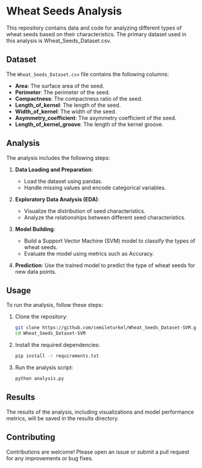 # Wheat Seeds Analysis

This repository contains data and code for analyzing different types of wheat seeds based on their characteristics. The primary dataset used in this analysis is Wheat_Seeds_Dataset.csv.

## Dataset
The `Wheat_Seeds_Dataset.csv` file contains the following columns:

- **Area**: The surface area of the seed.
- **Perimeter**: The perimeter of the seed.
- **Compactness**: The compactness ratio of the seed.
- **Length_of_kernel**: The length of the seed.
- **Width_of_kernel**: The width of the seed.
- **Asymmetry_coefficient**: The asymmetry coefficient of the seed.
- **Length_of_kernel_groove**: The length of the kernel groove.

## Analysis

The analysis includes the following steps:

1. **Data Loading and Preparation**:
      - Load the dataset using pandas.
      - Handle missing values and encode categorical variables.

2. **Exploratory Data Analysis (EDA)**:
      - Visualize the distribution of seed characteristics.
      - Analyze the relationships between different seed characteristics.

3. **Model Building**:
      - Build a Support Vector Machine (SVM) model to classify the types of wheat seeds.
      - Evaluate the model using metrics such as Accuracy.

4. **Prediction**:
Use the trained model to predict the type of wheat seeds for new data points.

## Usage
To run the analysis, follow these steps:

1. Clone the repository:
    ```bash
    git clone https://github.com/cemileturkel/Wheat_Seeds_Dataset-SVM.git
    cd Wheat_Seeds_Dataset-SVM
    ```
2. Install the required dependencies:
    ```bash
    pip install -r requirements.txt
    ```

3. Run the analysis script:

    ```bash
    python analysis.py
    ```
## Results
The results of the analysis, including visualizations and model performance metrics, will be saved in the results directory.

## Contributing
Contributions are welcome! Please open an issue or submit a pull request for any improvements or bug fixes.
